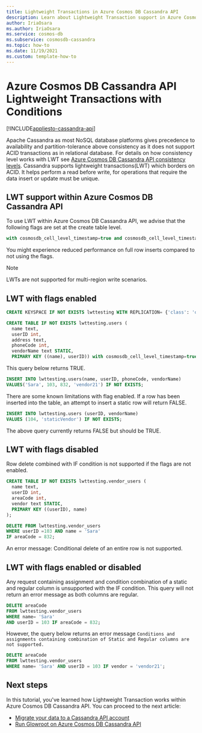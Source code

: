 ```yaml
---
title: Lightweight Transactions in Azure Cosmos DB Cassandra API
description: Learn about Lightweight Transaction support in Azure Cosmos DB Cassandra API
author: IriaOsara
ms.author: IriaOsara
ms.service: cosmos-db
ms.subservice: cosmosdb-cassandra
ms.topic: how-to
ms.date: 11/19/2021
ms.custom: template-how-to
---
```


# Azure Cosmos DB Cassandra API Lightweight Transactions with Conditions
[!INCLUDE[appliesto-cassandra-api](../includes/appliesto-cassandra-api.md)]

Apache Cassandra as most NoSQL database platforms gives precedence to availability and partition-tolerance above consistency as it does not support ACID transactions as in relational database. For details on how consistency level works with LWT see [Azure Cosmos DB Cassandra API consistency levels](apache-cassandra-consistency-mapping.md). Cassandra supports lightweight transactions(LWT) which borders on ACID. It helps perform a read before write, for operations that require the data insert or update must be unique. 

## LWT support within Azure Cosmos DB Cassandra API
To use LWT within Azure Cosmos DB Cassandra API, we advise that the following flags are set at the create table level. 

```sql
with cosmosdb_cell_level_timestamp=true and cosmosdb_cell_level_timestamp_tombstones=true and cosmosdb_cell_level_timetolive=true
``` 
You might experience reduced performance on full row inserts compared to not using the flags.

> [!NOTE]
> LWTs are not supported for multi-region write scenarios.

## LWT with flags enabled
```sql
CREATE KEYSPACE IF NOT EXISTS lwttesting WITH REPLICATION= {'class': 'org.apache.cassandra.locator.SimpleStrategy', 'replication_factor' : '1'};
```

```sql
CREATE TABLE IF NOT EXISTS lwttesting.users (
  name text,
  userID int,
  address text,
  phoneCode int,
  vendorName text STATIC,
  PRIMARY KEY ((name), userID)) with cosmosdb_cell_level_timestamp=true and cosmosdb_cell_level_timestamp_tombstones=true and cosmosdb_cell_level_timetolive=true; 
```

This query below returns TRUE.
```sql
INSERT INTO lwttesting.users(name, userID, phoneCode, vendorName)
VALUES('Sara', 103, 832, 'vendor21') IF NOT EXISTS; 
``` 

There are some known limitations with flag enabled. If a row has been inserted into the table, an attempt to insert a static row will return FALSE. 
```sql
INSERT INTO lwttesting.users (userID, vendorName)
VALUES (104, 'staticVendor') IF NOT EXISTS;
```
The above query currently returns FALSE but should be TRUE.

## LWT with flags disabled
Row delete combined with IF condition is not supported if the flags are not enabled.

```sql
CREATE TABLE IF NOT EXISTS lwttesting.vendor_users (
  name text,
  userID int,
  areaCode int,
  vendor text STATIC,
  PRIMARY KEY ((userID), name)
);
```

```sql
DELETE FROM lwttesting.vendor_users 
WHERE userID =103 AND name = 'Sara' 
IF areaCode = 832;
```
An error message: Conditional delete of an entire row is not supported. 

## LWT with flags enabled or disabled
Any request containing assignment and condition combination of a static and regular column is unsupported with the IF condition.
This query will not return an error message as both columns are regular.
```sql
DELETE areaCode 
FROM lwttesting.vendor_users 
WHERE name= 'Sara' 
AND userID = 103 IF areaCode = 832;   
```
However, the query below returns an error message
`Conditions and assignments containing combination of Static and Regular columns are not supported.`
```sql
DELETE areaCode 
FROM lwttesting.vendor_users 
WHERE name= 'Sara' AND userID = 103 IF vendor = 'vendor21';  
```

## Next steps
In this tutorial, you've learned how Lightweight Transaction works within Azure Cosmos DB Cassandra API. You can proceed to the next article:
- [Migrate your data to a Cassandra API account](migrate-data.md)
- [Run Glowroot on Azure Cosmos DB Cassandra API](glowroot-cassandra.md)
